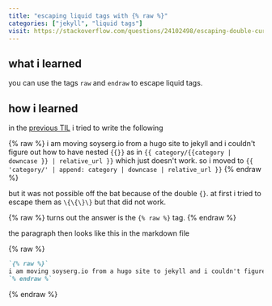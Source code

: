 ```yaml
---
title: "escaping liquid tags with {% raw %}"
categories: ["jekyll", "liquid tags"]
visit: https://stackoverflow.com/questions/24102498/escaping-double-curly-braces-inside-a-markdown-code-block-in-jekyll
---
```


## what i learned
you can use the tags `raw` and `endraw` to escape liquid tags.

## how i learned
in the [previous TIL](../liquid-tags-cheatsheet) i tried to write the following

{% raw %}
i am moving soyserg.io from a hugo site to jekyll and i couldn't figure out how to have nested `{{}}` as in `{{ category/{{category | downcase }} | relative_url }}` which just doesn't work. so i moved to `{{ 'category/' | append: category | downcase | relative_url }}`
{% endraw %}

but it was not possible off the bat because of the double `{}`. at first i tried to escape them as `\{\{\}\}` but that did not work.

{% raw %}
turns out the answer is the `{% raw %}` tag. 
{% endraw %}

the paragraph then looks like this in the markdown file

{% raw %}
```markdown
`{% raw %}`
i am moving soyserg.io from a hugo site to jekyll and i couldn't figure out how to have nested `{{}}` as in `{{ category/{{category | downcase }} | relative_url }}` which just doesn't work. so i moved to `{{ 'category/' | append: category | downcase | relative_url }}`
`% endraw %`
```
{% endraw %}